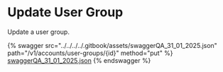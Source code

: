# Update User Group

Update a user group.

{% swagger src="../../../../.gitbook/assets/swaggerQA_31_01_2025.json" path="/v1/accounts/user-groups/{id}" method="put" %}
[swaggerQA_31_01_2025.json](../../../../.gitbook/assets/swaggerQA_31_01_2025.json)
{% endswagger %}

